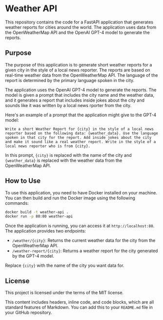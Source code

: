 # Weather API

This repository contains the code for a FastAPI application that generates weather reports for cities around the world. The application uses data from the OpenWeatherMap API and the OpenAI GPT-4 model to generate the reports.

## Purpose

The purpose of this application is to generate short weather reports for a given city in the style of a local news reporter. The reports are based on real-time weather data from the OpenWeatherMap API. The language of the report is determined by the primary language spoken in the city.

The application uses the OpenAI GPT-4 model to generate the reports. The model is given a prompt that includes the city name and the weather data, and it generates a report that includes inside jokes about the city and sounds like it was written by a local news rporter from the city.

Here's an example of a prompt that the application might give to the GPT-4 model:

`Write a short Weather Report for {city} in the style of a local news reporter based on the following data: {weather_data}. Use the language spoken in that city for the report. Add inside jokes about the city and make it sound like a real weather report. Write in the style of a local news reporter who is from {city}.`


In this prompt, `{city}` is replaced with the name of the city and `{weather_data}` is replaced with the weather data from the OpenWeatherMap API.

## How to Use

To use this application, you need to have Docker installed on your machine. You can then build and run the Docker image using the following commands:

```bash
docker build -t weather-api .
docker run -p 80:80 weather-api
```


Once the application is running, you can access it at `http://localhost:80`. The application provides two endpoints:

- `/weather/{city}`: Returns the current weather data for the city from the OpenWeatherMap API.
- `/weather-report/{city}`: Returns a weather report for the city generated by the GPT-4 model.

Replace `{city}` with the name of the city you want data for.

## License

This project is licensed under the terms of the MIT license.

This content includes headers, inline code, and code blocks, which are all standard features of Markdown. You can add this to your `README.md` file in your GitHub repository.
